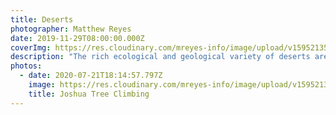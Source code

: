 ```yaml
---
title: Deserts
photographer: Matthew Reyes
date: 2019-11-29T08:00:00.000Z
coverImg: https://res.cloudinary.com/mreyes-info/image/upload/v1595213560/Desert/Joshua_Tree_Climbing.jpg
description: "The rich ecological and geological variety of deserts are captured in this album. "
photos:
  - date: 2020-07-21T18:14:57.797Z
    image: https://res.cloudinary.com/mreyes-info/image/upload/v1595213560/Desert/Joshua_Tree_Climbing.jpg
    title: Joshua Tree Climbing
---
```

